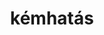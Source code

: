 ---
title: "kémhatás"
alias: 
type: note
subject: chemistry
tags:
 - chemistry
 - szerves_kémia
 - oxigéntartalmú
created: 2023.01.11 10:21
created_by: Ádám
status: draft
---
